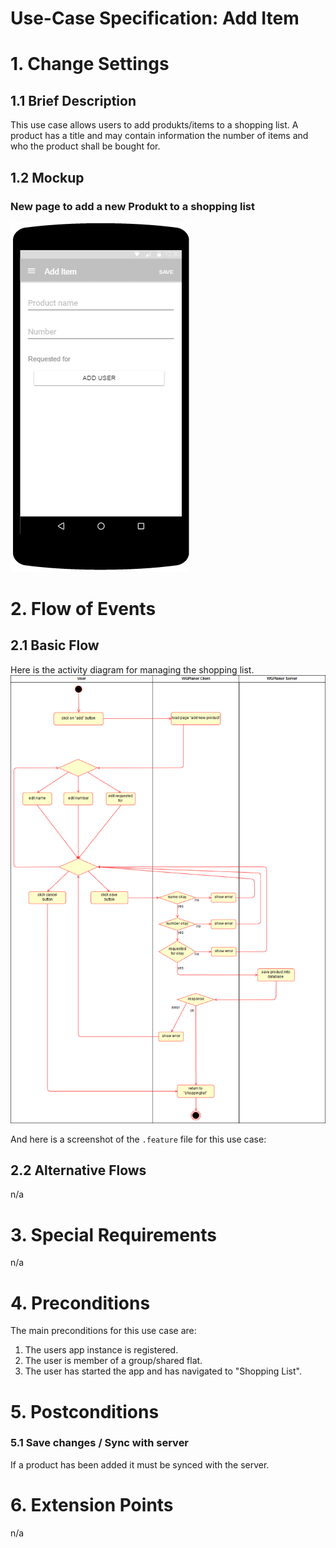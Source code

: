 # Use-Case Specification: Add Item

# 1. Change Settings

## 1.1 Brief Description
This use case allows users to add produkts/items to a shopping list. 
A product has a title and may contain information the number of items and who the product shall be bought for.

## 1.2 Mockup
### New page to add a new Produkt to a shopping list
[![Mockup AddItem](../Mockups/uc_add_item.png)](../Mockups/uc_add_item.PNG)

# 2. Flow of Events

## 2.1 Basic Flow
Here is the activity diagram for managing the shopping list.
![Activity Diagram](../ActivityDiagrams/uc_add_item_activity_diagramm.png)

And here is a screenshot of the `.feature` file for this use case:

## 2.2 Alternative Flows
n/a

# 3. Special Requirements
n/a

# 4. Preconditions
The main preconditions for this use case are:

 1. The users app instance is registered.
 2. The user is member of a group/shared flat.
 2. The user has started the app and has navigated to "Shopping List".

# 5. Postconditions

### 5.1 Save changes / Sync with server
If a product has been added it must be synced with the server.

# 6. Extension Points
n/a
